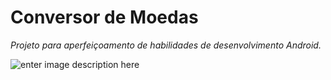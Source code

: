 ﻿#  Conversor de Moedas

*Projeto para aperfeiçoamento de habilidades de desenvolvimento Android.*

![enter image description here](https://previews.dropbox.com/p/thumb/AAPr5wofF1v-Vk56h-ylrJvOLKVj-MSxwK6smWP2JPminSIYMmSzyejqrfrUzugGhX3HScG_X1cB8saITGzbCZFntBuCJ2OTOV9vdlZuPHX1LpvDHZPxAx3mWlBwzUOHHW8QY357NyNdy-fOxjinBUmxD5KLCGaBjw9aeQcsCJnP3Cl8-E-B487CJVCfHTJ3UfbTASkUIDIKupJaiMqHeSCzSHxB8gh2d02xm4aNvacXew/p.png?size_mode=5)
